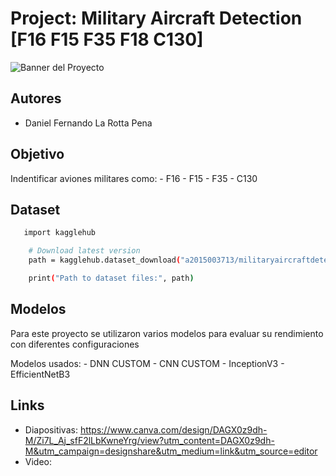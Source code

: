 # Project: Military Aircraft Detection [F16 F15 F35 F18 C130]

![Banner del Proyecto](https://www.freewebheaders.com/wp-content/gallery/aircrafts/military-fighter-aircrafts-header-3927.jpg)

## Autores

- Daniel Fernando La Rotta Pena

## Objetivo

Indentificar aviones militares como:
    - F16
    - F15
    - F35
    - C130

## Dataset

```bash
   import kagglehub

    # Download latest version
    path = kagglehub.dataset_download("a2015003713/militaryaircraftdetectiondataset")

    print("Path to dataset files:", path)
```

## Modelos

Para este proyecto se utilizaron varios modelos para evaluar su rendimiento con diferentes configuraciones

Modelos usados:
    - DNN CUSTOM
    - CNN CUSTOM
    - InceptionV3
    - EfficientNetB3

## Links

- Diapositivas: https://www.canva.com/design/DAGX0z9dh-M/Zi7L_Aj_sfF2lLbKwneYrg/view?utm_content=DAGX0z9dh-M&utm_campaign=designshare&utm_medium=link&utm_source=editor
- Video:


